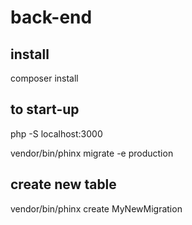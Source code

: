 # back-end

## install

composer install

## to start-up

php -S localhost:3000

vendor/bin/phinx migrate -e production

## create new table

vendor/bin/phinx create MyNewMigration
